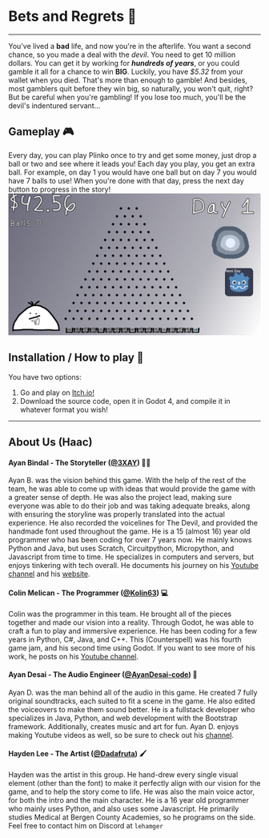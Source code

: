 # Bets and Regrets 🎲
***
You've lived a **bad** life, and now you're in the afterlife.
You want a second chance, so you made a deal with the *devil*.
You need to get 10 million dollars. You can get it by working for ***hundreds of years***, or you could gamble it all for a chance to win **BIG**.
Luckily, you have *$5.32* from your wallet when you died. That's more than enough to gamble! 
And besides, most gamblers quit before they win big, so naturally, you won't quit, right? But be careful when you're gambling! 
If you lose too much, you'll be the devil's indentured servant...

## Gameplay 🎮
Every day, you can play Plinko once to try and get some money, just drop a ball or two and see where it leads you! Each day you play, you get an extra ball. For example, on day 1 you would have one ball but on day 7 you would have 7 balls to use! When you're done with that day, press the next day button to progress in the story!
![gameplay image](gameplay.png)

## Installation / How to play 🔧
You have two options:
1. Go and play on [Itch.io!](https://kolin63.itch.io/bets-and-regrets)
2. Download the source code, open it in Godot 4, and compile it in whatever format you wish!

***
## About Us (Haac)

#### Ayan Bindal - The Storyteller ([@3XAY](https://github.com/3XAY)) 👨‍💻
Ayan B. was the vision behind this game. With the help of the rest of the team, he was able to come up with ideas
that would provide the game with a greater sense of depth. He was also the project lead, making sure everyone
was able to do their job and was taking adequate breaks, along with ensuring the storyline was properly translated into
the actual experience. He also recorded the voicelines for The Devil, and provided the handmade font used throughout the game.
He is a 15 (almost 16) year old programmer who has been coding for over 7 years now. He mainly knows Python and Java, 
but uses Scratch, Circuitpython, Micropython, and Javascript from time to time. He specializes in computers and servers,
but enjoys tinkering with tech overall. 
He documents his journey on his [Youtube channel](https://www.youtube.com/@3XAY/) and his [website](https://3xay.github.io/).

#### Colin Melican - The Programmer ([@Kolin63](https://github.com/Kolin63)) 💻
Colin was the programmer in this team. He brought all of the pieces together and made our vision into a reality.
Through Godot, he was able to craft a fun to play and immersive experience.
He has been coding for a few years in Python, C#, Java, and C++. This (Counterspell) was his fourth game jam, and his second time
using Godot. If you want to see more of his work, he posts on his [Youtube channel](https://www.youtube.com/@kolindev/).

#### Ayan Desai - The Audio Engineer ([@AyanDesai-code](https://github.com/AyanDesai-code)) 🎵
Ayan D. was the man behind all of the audio in this game. He created 7 fully original soundtracks, each suited to fit a scene in the game.
He also edited the voiceovers to make them sound better. He is a fullstack developer who specializes in Java, Python, and web development
with the Bootstrap framework. Additionally, creates music and art for fun. Ayan D. enjoys making Youtube videos as well, so be sure to
check out his [channel](https://www.youtube.com/@master-tech-videos).

#### Hayden Lee - The Artist ([@Dadafruta](https://github.com/dadafruta)) 🖌️
Hayden was the artist in this group. He hand-drew every single visual element (other than the font) to make it perfectly
align with our vision for the game, and to help the story come to life. He was also the main voice actor, for both the intro
and the main character. He is a 16 year old programmer who mainly uses Python, and also uses some Javascript.
He primarily studies Medical at Bergen County Academies, so he programs on the side.
Feel free to contact him on Discord at `lehamger`
